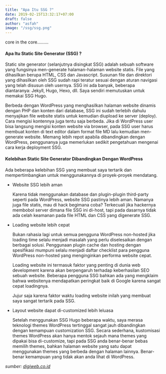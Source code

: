 ```yaml
---
title: "Apa Itu SSG ?"
date: 2019-02-15T13:32:17+07:00
draft: false
author: "asfah"
image: "/ssg/ssg.png"
---
```


core in the core.........

#### **Apa Itu Static Site Generator (SSG) ?**

Static site generator (selanjutnya disingkat SSG) adalah sebuah software yang fungsinya men-generate halaman-halaman website statis. File yang dihasilkan berupa HTML, CSS dan Javascript. Susunan file dan direktori yang dihasilkan oleh SSG sudah rapi teratur sesuai dengan aturan navigasi yang telah disusun oleh usernya. SSG ini ada banyak, beberapa diantaranya: Jekyll, Hugo, Hexo, dll. Saya sendiri memutuskan untuk memakai SSG Hugo.

Berbeda dengan WordPress yang menghasilkan halaman website dinamis dengan PHP dan konten dari database, SSG ini sudah terlebih dahulu menyajikan file website statis untuk kemudian diupload ke server (deploy). Cara mengisi kontennya juga tentu saja berbeda. Jika di WordPress user bisa langsung mengisi konten website via browser, pada SSG user harus membuat konten di text editor dalam format file MD lalu kemudian men-generate website. Memang lebih repot apabila dibandingkan dengan WordPress, penggunanya juga memerlukan sedikit pengetahuan mengenai cara kerja deployment SSG.

#### **Kelebihan Static Site Generator Dibandingkan Dengan WordPress**

Ada beberapa kelebihan SSG yang membuat saya tertarik dan mempertimbangkan untuk menggunakannya di proyek-proyek mendatang.

- Website SSG lebih aman

    Karena tidak menggunakan database dan plugin-plugin third-party seperti pada WordPress, website SSG pastinya lebih aman. Namanya juga file statis, mau di hack begimana coba? Terkecuali jika hackernya membobol server dimana file SSG ini di-host, tapi pada dasarnya tidak ada celah keamanan pada file HTML dan CSS yang digenerate SSG.

- Loading website lebih cepat

    Bukan rahasia lagi untuk semua pengguna WordPress non-hosted jika loading time selalu menjadi masalah yang perlu diselesaikan dengan berbagai solusi. Penggunaan plugin cache dan hosting dengan spesifikasi mumpuni selalu menjadi daftar checklist para pengguna WordPress non-hosted yang menginginkan performa website cepat.

    Loading website ini termasuk faktor yang penting di dunia web development karena akan berpengaruh terhadap keberhasilan SEO sebuah website. Beberapa pengguna SSG bahkan ada yang mengklaim bahwa websitenya mendapatkan peringkat baik di Google karena sangat cepat loadingnya.

    Jujur saja karena faktor waktu loading website inilah yang membuat saya sangat tertarik pada SSG.

- Layout website dapat di-customized lebih leluasa

    Setelah menggunakan SSG Hugo beberapa waktu, saya merasa teknologi themes WordPress tertinggal sangat jauh dibandingkan dengan kemampuan customization SSG. Secara sederhana, kustomisasi themes WordPress akan hanya mentok sejauh mana themes yang dipakai bisa di-customize, tapi pada SSG anda benar-benar bebas memilih themes, bahkan halaman website yang satu dapat menggunakan themes yang berbeda dengan halaman lainnya. Benar-benar kemampuan yang tidak akan anda lihat di WordPress.

*sumber: [digiweb.co.id](https://www.digiweb.co.id "wajib di kunjungi")*